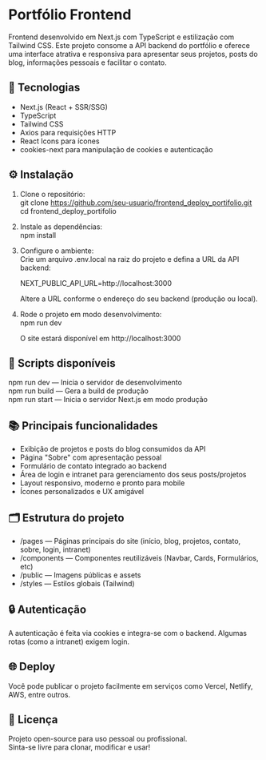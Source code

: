 # Portfólio Frontend

Frontend desenvolvido em Next.js com TypeScript e estilização com Tailwind CSS. Este projeto consome a API backend do portfólio e oferece uma interface atrativa e responsiva para apresentar seus projetos, posts do blog, informações pessoais e facilitar o contato.

## 🚀 Tecnologias

- Next.js (React + SSR/SSG)
- TypeScript
- Tailwind CSS
- Axios para requisições HTTP
- React Icons para ícones
- cookies-next para manipulação de cookies e autenticação

## ⚙️ Instalação

1. Clone o repositório:  
   git clone https://github.com/seu-usuario/frontend_deploy_portifolio.git  
   cd frontend_deploy_portifolio

2. Instale as dependências:  
   npm install

3. Configure o ambiente:  
   Crie um arquivo .env.local na raiz do projeto e defina a URL da API backend:

   NEXT_PUBLIC_API_URL=http://localhost:3000

   Altere a URL conforme o endereço do seu backend (produção ou local).

4. Rode o projeto em modo desenvolvimento:  
   npm run dev

   O site estará disponível em http://localhost:3000

## 🏹 Scripts disponíveis

npm run dev — Inicia o servidor de desenvolvimento  
npm run build — Gera a build de produção  
npm run start — Inicia o servidor Next.js em modo produção

## 📚 Principais funcionalidades

- Exibição de projetos e posts do blog consumidos da API
- Página "Sobre" com apresentação pessoal
- Formulário de contato integrado ao backend
- Área de login e intranet para gerenciamento dos seus posts/projetos
- Layout responsivo, moderno e pronto para mobile
- Ícones personalizados e UX amigável

## 🗂️ Estrutura do projeto

- /pages — Páginas principais do site (início, blog, projetos, contato, sobre, login, intranet)
- /components — Componentes reutilizáveis (Navbar, Cards, Formulários, etc)
- /public — Imagens públicas e assets
- /styles — Estilos globais (Tailwind)

## 🔒 Autenticação

A autenticação é feita via cookies e integra-se com o backend. Algumas rotas (como a intranet) exigem login.

## 🌐 Deploy

Você pode publicar o projeto facilmente em serviços como Vercel, Netlify, AWS, entre outros.

## 📄 Licença

Projeto open-source para uso pessoal ou profissional.  
Sinta-se livre para clonar, modificar e usar!
